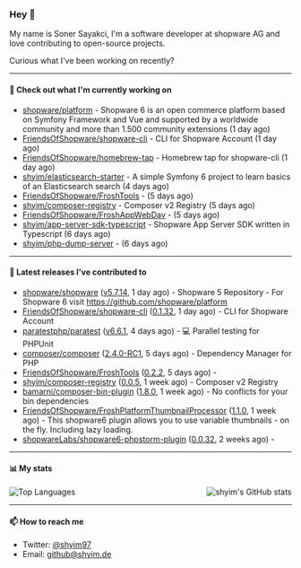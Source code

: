 ### Hey 👋

My name is Soner Sayakci, I'm a software developer at shopware AG and love contributing to open-source projects.

Curious what I've been working on recently?

---

#### 👷 Check out what I'm currently working on

- [shopware/platform](https://github.com/shopware/platform) - Shopware 6 is an open commerce platform based on Symfony Framework and Vue and supported by a worldwide community and more than 1.500 community extensions (1 day ago)
- [FriendsOfShopware/shopware-cli](https://github.com/FriendsOfShopware/shopware-cli) - CLI for Shopware Account (1 day ago)
- [FriendsOfShopware/homebrew-tap](https://github.com/FriendsOfShopware/homebrew-tap) - Homebrew tap for shopware-cli (1 day ago)
- [shyim/elasticsearch-starter](https://github.com/shyim/elasticsearch-starter) - A simple Symfony 6 project to learn basics of an Elasticsearch search (4 days ago)
- [FriendsOfShopware/FroshTools](https://github.com/FriendsOfShopware/FroshTools) -  (5 days ago)
- [shyim/composer-registry](https://github.com/shyim/composer-registry) - Composer v2 Registry (5 days ago)
- [FriendsOfShopware/FroshAppWebDav](https://github.com/FriendsOfShopware/FroshAppWebDav) -  (5 days ago)
- [shyim/app-server-sdk-typescript](https://github.com/shyim/app-server-sdk-typescript) - Shopware App Server SDK written in Typescript (6 days ago)
- [shyim/php-dump-server](https://github.com/shyim/php-dump-server) -  (6 days ago)

---

#### 🔭 Latest releases I've contributed to

- [shopware/shopware](https://github.com/shopware/shopware) ([v5.7.14](https://github.com/shopware/shopware/releases/tag/v5.7.14), 1 day ago) - Shopware 5 Repository - For Shopware 6 visit https://github.com/shopware/platform
- [FriendsOfShopware/shopware-cli](https://github.com/FriendsOfShopware/shopware-cli) ([0.1.32](https://github.com/FriendsOfShopware/shopware-cli/releases/tag/0.1.32), 1 day ago) - CLI for Shopware Account
- [paratestphp/paratest](https://github.com/paratestphp/paratest) ([v6.6.1](https://github.com/paratestphp/paratest/releases/tag/v6.6.1), 4 days ago) - :computer: Parallel testing for PHPUnit
- [composer/composer](https://github.com/composer/composer) ([2.4.0-RC1](https://github.com/composer/composer/releases/tag/2.4.0-RC1), 5 days ago) - Dependency Manager for PHP
- [FriendsOfShopware/FroshTools](https://github.com/FriendsOfShopware/FroshTools) ([0.2.2](https://github.com/FriendsOfShopware/FroshTools/releases/tag/0.2.2), 5 days ago) - 
- [shyim/composer-registry](https://github.com/shyim/composer-registry) ([0.0.5](https://github.com/shyim/composer-registry/releases/tag/0.0.5), 1 week ago) - Composer v2 Registry
- [bamarni/composer-bin-plugin](https://github.com/bamarni/composer-bin-plugin) ([1.8.0](https://github.com/bamarni/composer-bin-plugin/releases/tag/1.8.0), 1 week ago) - No conflicts for your bin dependencies
- [FriendsOfShopware/FroshPlatformThumbnailProcessor](https://github.com/FriendsOfShopware/FroshPlatformThumbnailProcessor) ([1.1.0](https://github.com/FriendsOfShopware/FroshPlatformThumbnailProcessor/releases/tag/1.1.0), 1 week ago) - This shopware6 plugin allows you to use variable thumbnails - on the fly. Including lazy loading.
- [shopwareLabs/shopware6-phpstorm-plugin](https://github.com/shopwareLabs/shopware6-phpstorm-plugin) ([0.0.32](https://github.com/shopwareLabs/shopware6-phpstorm-plugin/releases/tag/0.0.32), 2 weeks ago) - 

---

#### 📊 My stats

<img align="right" alt="shyim's GitHub stats" src="https://github-readme-stats.vercel.app/api?username=shyim&count_private=1&show_icons=true&" />

![Top Languages](https://github-readme-stats.vercel.app/api/top-langs/?username=shyim)

---

#### 📫 How to reach me

- Twitter: [@shyim97](https://twitter.com/shyim97)
- Email: [github@shyim.de](mailto://github@shyim.de)
